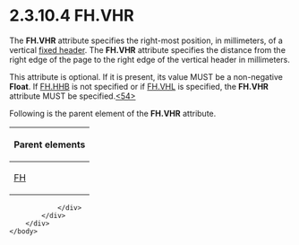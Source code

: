 <html dir="LTR" xmlns:mshelp="http://msdn.microsoft.com/mshelp" xmlns:ddue="http://ddue.schemas.microsoft.com/authoring/2003/5" xmlns:xlink="http://www.w3.org/1999/xlink" xmlns:tool="http://www.microsoft.com/tooltip">
    <head>
        <meta http-equiv="Content-Type" content="text/html; CHARSET=utf-8"></meta>
        <meta name="save" content="history"></meta>
        <title>2.3.10.4 FH.VHR</title>
        <xml>
            <mshelp:toctitle title="2.3.10.4 FH.VHR"></mshelp:toctitle>
            <mshelp:rltitle title="[MS-RGDI]: FH.VHR"></mshelp:rltitle>
            <mshelp:keyword index="A" term="33a888b7-96d3-48fa-9c59-a671e272598a"></mshelp:keyword>
            <mshelp:attr name="DCSext.ContentType" value="open specification"></mshelp:attr>
            <mshelp:attr name="AssetID" value="33a888b7-96d3-48fa-9c59-a671e272598a"></mshelp:attr>
            <mshelp:attr name="TopicType" value="kbRef"></mshelp:attr>
            <mshelp:attr name="DCSext.Title" value="[MS-RGDI]: FH.VHR" />
        </xml>
    </head>
    <body>
        <div id="header">
            <h1 class="heading">2.3.10.4 FH.VHR</h1>
        </div>
        <div id="mainSection">
            <div id="mainBody">
                <div id="allHistory" class="saveHistory"></div>
                <div id="sectionSection0" class="section" name="collapseableSection">
                    

<p>The <b>FH.VHR</b> attribute specifies the right-most
position, in millimeters, of a vertical <a href="557e6223-9107-4be3-9f7c-b83beb5d16fc.html#gt_fa3c2e3f-8831-427d-b84d-d61744433876">fixed header</a>. The <b>FH.VHR</b>
attribute specifies the distance from the right edge of the page to the right
edge of the vertical header in millimeters.</p>

<p>This attribute is optional. If it is present, its value MUST
be a non-negative <b>Float</b>. If <a href="ded6ecf4-c2c4-4045-81e6-f332253b8572.html">FH.HHB</a> is not specified or
if <a href="0b694c86-a5c7-4eac-8df9-9c428133afed.html">FH.VHL</a> is specified,
the <b>FH.VHR</b> attribute MUST be specified.<a id="Appendix_A_Target_54"></a><a href="5f16d945-e8a0-4cc3-9547-1c8f3e568219.html#Appendix_A_54" aria-label="Product behavior note 54">&lt;54&gt;</a></p>

<p>Following is the parent element of the <b>FH.VHR</b>
attribute.</p>

<table>
 <thead>
  <tr>
   <th>
   <p>Parent elements</p>
   </th>
  </tr>
 </thead>
 <tr>
  <td>
  <p><a href="f90c5ba0-774f-4e7b-bdf1-8cba9df68169.html">FH</a></p>
  </td>
 </tr>
</table>


                </div>
            </div>
        </div>
    </body>
</html>